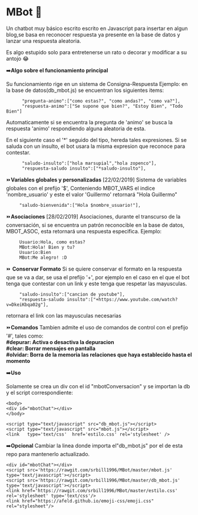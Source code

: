 # MBot :speech_balloon:
Un chatbot muy básico escrito escrito en Javascript para insertar en algun blog,se basa en reconocer respuesta ya presente en la base de datos y lanzar una respuesta aleatoria.


Es algo estupido solo para entretenerse un rato o decorar y modificar a su antojo :joy:


:arrow_right:**Algo sobre el funcionamiento principal**

Su funcionamiento rige en un sistema de Consigna-Respuesta
Ejemplo:
en la base de datos(db_mbot.js) se encuentran los siguientes items:
```
      "pregunta-animo":["como estas?", "como andas?", "como va?"],
      "respuesta-animo":["Se supone que bien?", "Estoy Bien", "Todo Bien"]
```

Automaticamente si se encuentra la pregunta de 'animo' se busca la respuesta 'animo' respondiendo alguna aleatoria de esta.

En el siguiente caso el '*' seguido del tipo, hereda tales expresiones.
Si se saluda con un insulto, el bot usara la misma expresion que reconoce para contestar.
```
      "saludo-insulto":["hola marsupial","hola zopenco"],
      "respuesta-saludo insulto":["*saludo-insulto"],
 ```
 :fast_forward:**Variables globales y personalizadas**
 [22/02/2019] Sistema de variables globales con el prefijo '$', Conteniendo MBOT_VARS el indice 'nombre_usuario' y este el valor 'Guillermo' retornará "Hola Guillermo"
 
 ```
      "saludo-bienvenida":["Hola $nombre_usuario!"],
 ```
 
 :fast_forward:**Asociaciones**
 [28/02/2019] Asociaciones, durante el transcurso de la conversación, si se encuentra un patrón reconocible en la base de datos, MBOT_ASOC, esta retornará una respuesta especifica.
 Ejemplo:
 ```
      Usuario:Hola, como estas?
      MBot:Hola! Bien y tu?
      Usuario:Bien
      MBot:Me alegro! :D
 ```

 :fast_forward: **Conservar Formato**
 Si se quiere conservar el formato en la respuesta que se va a dar, se usa el prefijo '+', por ejemplo
 en el caso en el que el bot tenga que contestar con un link y este tenga que respetar las mayusculas.

 ```
      "saludo-insulto":["cancion de youtube"],
      "respuesta-saludo insulto":["+https://www.youtube.com/watch?v=DkeiKbqa02g"],
 ```
retornara el link con las mayusculas necesarias

:fast_forward:**Comandos**
  Tambien admite el uso de comandos de control con el prefijo '#', tales como:<br/>
 **#depurar: Activa o desactiva la depuracion<br/>**
 **#clear:   Borrar mensajes en pantalla<br/>**
 **#olvidar: Borra de la memoria las relaciones que haya establecido hasta el momento<br/>**
 
:arrow_right:**Uso**

Solamente se crea un div con el id "mbotConversacion" y se importan la db y el script correspondiente:

```
<body>
<div id="mbotChat"></div>
</body>

<script type="text/javascript" src="db_mbot.js"></script>
<script type="text/javascript" src="mbot.js"></script>
<link   type='text/css'  href='estilo.css' rel='stylesheet' />
```

:arrow_right:**Opcional**
Cambiar la linea donde importa el"db_mbot.js" por el de esta repo para mantenerlo actualizado.

```
<div id="mbotChat"></div>
<script src='https://rawgit.com/srbill1996/MBot/master/mbot.js' type='text/javascript'></script>
<script src='https://rawgit.com/srbill1996/MBot/master/db_mbot.js' type='text/javascript'></script>
<link href='https://rawgit.com/srbill1996/MBot/master/estilo.css' rel='stylesheet' type='text/css'/>
<link href="https://afeld.github.io/emoji-css/emoji.css" rel="stylesheet"/>
```
